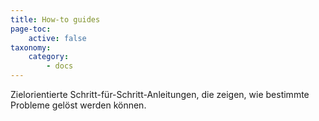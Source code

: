 ```yaml
---
title: How-to guides
page-toc:
    active: false
taxonomy:
    category:
        - docs
---
```


Zielorientierte Schritt-für-Schritt-Anleitungen, die zeigen, wie bestimmte Probleme gelöst werden können.
